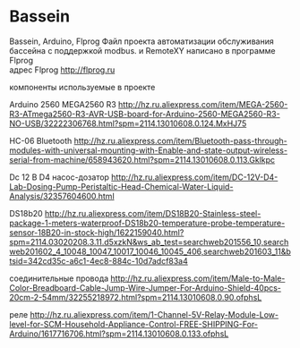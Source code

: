 # Bassein
Bassein, Arduino, Flprog
Файл проекта автоматизации обслуживания бассейна с поддержкой modbus. и RemoteXY
написано в программе Flprog    
адрес Flprog http://flprog.ru 

компоненты используемые в проекте 

Arduino 2560 MEGA2560 R3   http://hz.ru.aliexpress.com/item/MEGA-2560-R3-ATmega2560-R3-AVR-USB-board-for-Arduino-2560-MEGA2560-R3-NO-USB/32222306768.html?spm=2114.13010608.0.124.MxHJ75

HC-06 Bluetooth   http://hz.ru.aliexpress.com/item/Bluetooth-pass-through-modules-with-universal-mounting-with-Enable-and-state-output-wireless-serial-from-machine/658943620.html?spm=2114.13010608.0.113.Gklkpc

Dc 12 В D4  насос-дозатор   http://hz.ru.aliexpress.com/item/DC-12V-D4-Lab-Dosing-Pump-Peristaltic-Head-Chemical-Water-Liquid-Analysis/32357604600.html

DS18b20   http://hz.ru.aliexpress.com/item/DS18B20-Stainless-steel-package-1-meters-waterproof-DS18b20-temperature-probe-temperature-sensor-18B20-in-stock-high/1622159040.html?spm=2114.03020208.3.11.d5xzkN&ws_ab_test=searchweb201556_10,searchweb201602_4_10048_10047_10017_10046_10045_406,searchweb201603_11&btsid=342cd35c-a6c1-4ec8-884c-10d7adcf83a4

соединительные провода   http://hz.ru.aliexpress.com/item/Male-to-Male-Color-Breadboard-Cable-Jump-Wire-Jumper-For-Arduino-Shield-40pcs-20cm-2-54mm/32255218972.html?spm=2114.13010608.0.90.ofphsL

реле    http://hz.ru.aliexpress.com/item/1-Channel-5V-Relay-Module-Low-level-for-SCM-Household-Appliance-Control-FREE-SHIPPING-For-Arduino/1617716706.html?spm=2114.13010608.0.133.ofphsL

